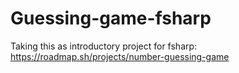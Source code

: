 # Guessing-game-fsharp
Taking this as introductory project for fsharp: https://roadmap.sh/projects/number-guessing-game
